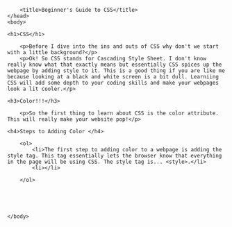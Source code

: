 
        <title>Beginner's Guide to CSS</title>
    </head>
    <body>

    <h1>CSS</h1>
    
        <p>Before I dive into the ins and outs of CSS why don't we start with a little background?</p>
        <p>Ok! So CSS stands for Cascading Style Sheet. I don't know really know what that exactly means but essentially CSS spices up the webpage by adding style to it. This is a good thing if you are like me because looking at a black and white screen is a bit dull. Learniing CSS will add some depth to your coding skills and make your webpages look a lit cooler.</p>
        
    <h3>Color!!!</h3>
        
        <p>So the first thing to learn about CSS is the color attribute. This will really make your website pop!</p>
        
    <h4>Steps to Adding Color </h4>
        
        <ol>
            <li>The first step to adding color to a webpage is adding the style tag. This tag essentially lets the browser know that everything in the page will be using CSS. The style tag is... <style>.</li>
            <li></li>
        
        </ol>
    
   


    
    </body>
</html>
